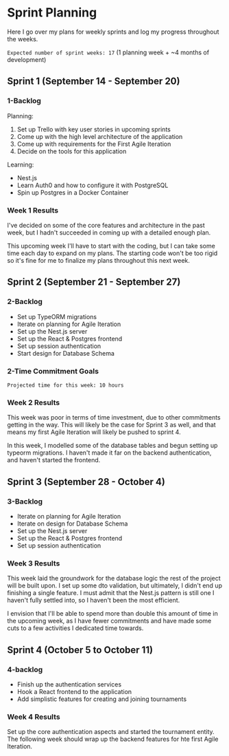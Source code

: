 # Sprint Planning

Here I go over my plans for weekly sprints and log my progress throughout the weeks.

`Expected number of sprint weeks: 17` (1 planning week + ~4 months of development)

## Sprint 1 (September 14 - September 20)

### 1-Backlog

Planning:

1. Set up Trello with key user stories in upcoming sprints
2. Come up with the high level architecture of the application
3. Come up with requirements for the First Agile Iteration
4. Decide on the tools for this application

Learning:

- Nest.js
- Learn Auth0 and how to configure it with PostgreSQL
- Spin up Postgres in a Docker Container

### Week 1 Results

I've decided on some of the core features and architecture in the past week, but I hadn't succeeded in coming up with a detailed enough plan.

This upcoming week I'll have to start with the coding, but I can take some time each day to expand on my plans. The starting code won't be too rigid so it's fine for me to finalize my plans throughout this next week.

## Sprint 2 (September 21 - September 27)

### 2-Backlog

- Set up TypeORM migrations
- Iterate on planning for Agile Iteration
- Set up the Nest.js server
- Set up the React & Postgres frontend
- Set up session authentication
- Start design for Database Schema

### 2-Time Commitment Goals

`Projected time for this week: 10 hours`

### Week 2 Results

This week was poor in terms of time investment, due to other commitments getting in the way. This will likely be the case for Sprint 3 as well, and that means my first Agile Iteration will likely be pushed to sprint 4.

In this week, I modelled some of the database tables and begun setting up typeorm migrations. I haven't made it far on the backend authentication, and haven't started the frontend.

## Sprint 3 (September 28 - October 4)

### 3-Backlog

- Iterate on planning for Agile Iteration
- Iterate on design for Database Schema
- Set up the Nest.js server
- Set up the React & Postgres frontend
- Set up session authentication

### Week 3 Results

This week laid the groundwork for the database logic the rest of the project will be built upon. I set up some dto validation, but ultimately, I didn't end up finishing a single feature. I must admit that the Nest.js pattern is still one I haven't fully settled into, so I haven't been the most efficient.

I envision that I'll be able to spend more than double this amount of time in the upcoming week, as I have fewer commitments and have made some cuts to a few activities I dedicated time towards.

## Sprint 4 (October 5 to October 11)

### 4-backlog

- Finish up the authentication services
- Hook a React frontend to the application
- Add simplistic features for creating and joining tournaments

### Week 4 Results

Set up the core authentication aspects and started the tournament entity. The following week should wrap up the backend features for hte first Agile Iteration.
